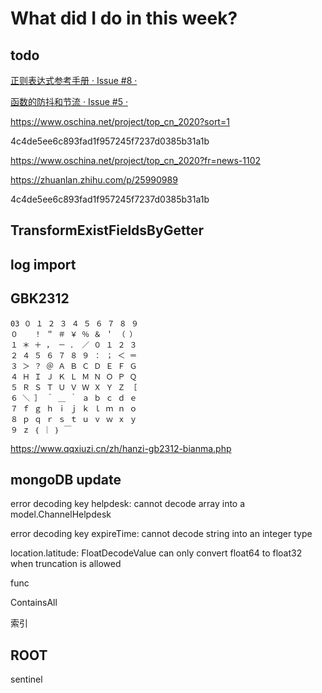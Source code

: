 # What did I do in this week?

## todo

[正则表达式参考手册 · Issue #8 · ](https://github.com/sarazhang123/sarazhang123.github.com/issues/8)

[函数的防抖和节流 · Issue #5 · ](https://github.com/sarazhang123/sarazhang123.github.com/issues/5)

https://www.oschina.net/project/top_cn_2020?sort=1

4c4de5ee6c893fad1f957245f7237d0385b31a1b

https://www.oschina.net/project/top_cn_2020?fr=news-1102

https://zhuanlan.zhihu.com/p/25990989

4c4de5ee6c893fad1f957245f7237d0385b31a1b

## TransformExistFieldsByGetter

## log import

## GBK2312

```
03 ０ １ ２ ３ ４ ５ ６ ７ ８ ９
０ 　 ！ ＂ ＃ ￥ ％ ＆ ＇ （ ）
１ ＊ ＋ ， － ． ／ ０ １ ２ ３
２ ４ ５ ６ ７ ８ ９ ： ； ＜ ＝
３ ＞ ？ ＠ Ａ Ｂ Ｃ Ｄ Ｅ Ｆ Ｇ
４ Ｈ Ｉ Ｊ Ｋ Ｌ Ｍ Ｎ Ｏ Ｐ Ｑ
５ Ｒ Ｓ Ｔ Ｕ Ｖ Ｗ Ｘ Ｙ Ｚ ［
６ ＼ ］ ＾ ＿ ｀ ａ ｂ ｃ ｄ ｅ
７ ｆ ｇ ｈ ｉ ｊ ｋ ｌ ｍ ｎ ｏ
８ ｐ ｑ ｒ ｓ ｔ ｕ ｖ ｗ ｘ ｙ
９ ｚ ｛ ｜ ｝ ￣
```

https://www.qqxiuzi.cn/zh/hanzi-gb2312-bianma.php



## mongoDB update

error decoding key helpdesk: cannot decode array into a model.ChannelHelpdesk

error decoding key expireTime: cannot decode string into an integer type

 location.latitude: FloatDecodeValue can only convert float64 to float32 when truncation is allowed



func

ContainsAll

索引



## ROOT

sentinel